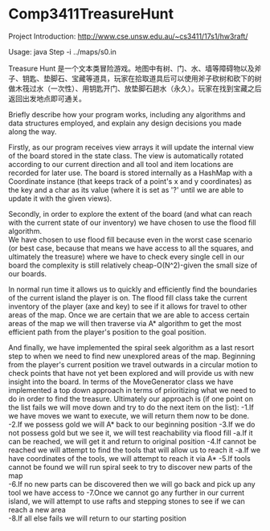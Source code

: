 # Comp3411TreasureHunt

Project Introduction: http://www.cse.unsw.edu.au/~cs3411/17s1/hw3raft/

Usage: java Step -i ../maps/s0.in

Treasure Hunt 是一个文本类冒险游戏。地图中有树、门、水、墙等障碍物以及斧子、钥匙、垫脚石、宝藏等道具，玩家在拾取道具后可以使用斧子砍树和砍下的树做木筏过水（一次性）、用钥匙开门、放垫脚石趟水（永久）。玩家在找到宝藏之后返回出发地点即可通关。





Briefly describe how your program works, including any algorithms and data structures employed, and explain any design decisions you made along the way.

 Firstly, as our program receives view arrays it will update the internal view of the board stored in the state class. 
 The view is automatically rotated according to our current direction and all tool and item locations are recorded for later use. 
 The board is stored internally as a HashMap with a Coordinate instance (that keeps track of a point's x and y coordinates) 
 as the key and a char as its value (where it is set as '?' until we are able to update it with the given views). 
 
 Secondly, in order to explore the extent of the board (and what can reach with the current state of our inventory) we have chosen to use the flood fill algorithm.  
 We have chosen to use flood fill because even in the worst case scenario (or best case, because that means we have access to all the squares, 
 and ultimately the treasure) where we have to check every single cell in our board the complexity is still relatively cheap-O(N^2)-given the small size of our boards. 
 
 In normal run time it allows us to quickly and efficiently find the boundaries of the current island the player is on. 
 The flood fill class take the current inventory of the player (axe and key) to see if it allows for travel to other areas of the map. 
 Once we are certain that we are able to access certain areas of the map we will then traverse via A* algorithm to get the most efficient path from the player's position to the goal position.
 
 And finally, we have implemented the spiral seek algorithm as a last resort step to when we need to find new unexplored areas of the map. 
 Beginning from the player's current position we travel outwards in a circular motion to check points that have not yet been explored and will provide us with new insight into the board. 
 In terms of the MoveGenerator class we have implemented a top down approach in terms of prioritizing what we need to do in order to find the treasure. 
 Ultimately our approach is (if one point on the list fails we will move down and try to do the next item on the list): 
 -1.If we have moves we want to execute, we will return them now to be done. 
 -2.If we possess gold we will A* back to our beginning position 
 -3.If we do not possess gold but we see it, we will test reachability via flood fill 
 	-a.If it can be reached, we will get it and return to original position 
 -4.If cannot be reached we will attempt to find the tools that will allow us to reach it 
 	-a.If we have coordinates of the tools, we will attempt to reach it via A*
 -5.If tools cannot be found we will run spiral seek to try to discover new parts of the map  
 -6.If no new parts can be discovered then we will go back and pick up any tool we have access to 
 -7.Once we cannot go any further in our current island, we will attempt to use rafts and stepping stones to see if we can reach a new area  
 -8.If all else fails we will return to our starting position

